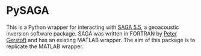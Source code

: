 # PySAGA

This is a Python wrapper for interacting with [SAGA 5.5](https://github.com/NoiseLabUCSD/saga5.5), a geoacoustic inversion software package. SAGA was written in FORTRAN by [Peter Gerstoft](http://noiselab.ucsd.edu) and has an existing MATLAB wrapper. The aim of this package is to replicate the MATLAB wrapper.